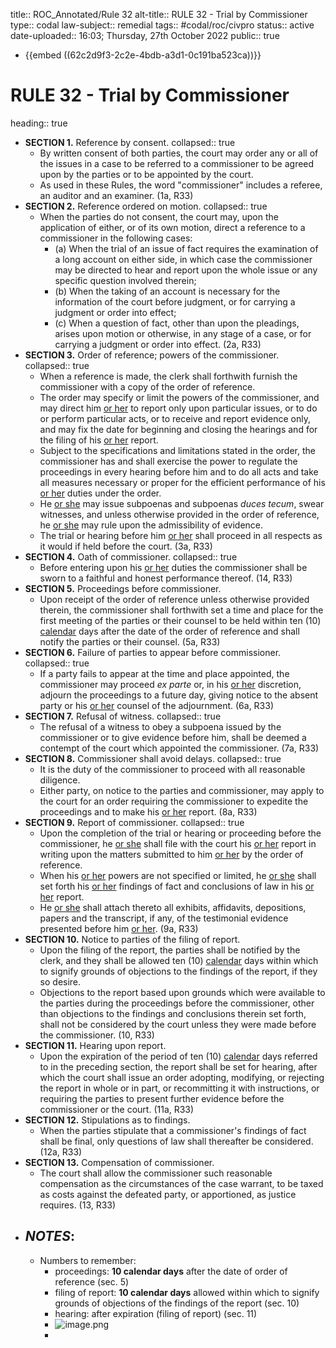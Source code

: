 title:: ROC_Annotated/Rule 32
alt-title:: RULE 32 - Trial by Commissioner
type:: codal
law-subject:: remedial
tags:: #codal/roc/civpro
status:: active
date-uploaded:: 16:03; Thursday, 27th October 2022
public:: true

- {{embed ((62c2d9f3-2c2e-4bdb-a3d1-0c191ba523ca))}}
# RULE 32 - Trial by Commissioner
heading:: true
- **SECTION 1.** Reference by consent.
  collapsed:: true
	- By written consent of both parties, the court may order any or all of the issues in a case to be referred to a commissioner to be agreed upon by the parties or to be appointed by the court.
	- As used in these Rules, the word "commissioner" includes a referee, an auditor and an examiner. (1a, R33)
- **SECTION 2.** Reference ordered on motion.
  collapsed:: true
	- When the parties do not consent, the court may, upon the application of either, or of its own motion, direct a reference to a commissioner in the following cases:
		- (a) When the trial of an issue of fact requires the examination of a long account on either side, in which case the commissioner may be directed to hear and report upon the whole issue or any specific question involved therein;
		- (b) When the taking of an account is necessary for the information of the court before judgment, or for carrying a judgment or order into effect;
		- (c) When a question of fact, other than upon the pleadings, arises upon motion or otherwise, in any stage of a case, or for carrying a judgment or order into effect. (2a, R33)
- **SECTION 3.** Order of reference; powers of the commissioner.
  collapsed:: true
	- When a reference is made, the clerk shall forthwith furnish the commissioner with a copy of the order of reference.
	- The order may specify or limit the powers of the commissioner, and may direct him <ins>or her</ins> to report only upon particular issues, or to do or perform particular acts, or to receive and report evidence only, and may fix the date for beginning and closing the hearings and for the filing of his <ins>or her</ins> report.
	- Subject to the specifications and limitations stated in the order, the commissioner has and shall exercise the power to regulate the proceedings in every hearing before him and to do all acts and take all measures necessary or proper for the efficient performance of his <ins>or her</ins> duties under the order.
	- He <ins>or she</ins> may issue subpoenas and subpoenas *duces tecum*, swear witnesses, and unless otherwise provided in the order of reference, he <ins>or she</ins> may rule upon the admissibility of evidence.
	- The trial or hearing before him <ins>or her</ins> shall proceed in all respects as it would if held before the court. (3a, R33)
- **SECTION 4.** Oath of commissioner.
  collapsed:: true
	- Before entering upon his <ins>or her</ins> duties the commissioner shall be sworn to a faithful and honest performance thereof. (14, R33)
- **SECTION 5.** Proceedings before commissioner.
	- Upon receipt of the order of reference unless otherwise provided therein, the commissioner shall forthwith set a time and place for the first meeting of the parties or their counsel to be held within ten (10) <ins>calendar</ins> days after the date of the order of reference and shall notify the parties or their counsel. (5a, R33)
- **SECTION 6.** Failure of parties to appear before commissioner.
  collapsed:: true
	- If a party fails to appear at the time and place appointed, the commissioner may proceed *ex parte* or, in his <ins>or her</ins> discretion, adjourn the proceedings to a future day, giving notice to the absent party or his <ins>or her</ins> counsel of the adjournment. (6a, R33)
- **SECTION 7.** Refusal of witness.
  collapsed:: true
	- The refusal of a witness to obey a subpoena issued by the commissioner or to give evidence before him, shall be deemed a contempt of the court which appointed the commissioner. (7a, R33)
- **SECTION 8.** Commissioner shall avoid delays.
  collapsed:: true
	- It is the duty of the commissioner to proceed with all reasonable diligence.
	- Either party, on notice to the parties and commissioner, may apply to the court for an order requiring the commissioner to expedite the proceedings and to make his <ins>or her</ins> report. (8a, R33)
- **SECTION 9.** Report of commissioner.
  collapsed:: true
	- Upon the completion of the trial or hearing or proceeding before the commissioner, he <ins>or she</ins> shall file with the court his <ins>or her</ins> report in writing upon the matters submitted to him <ins>or her</ins> by the order of reference.
	- When his <ins>or her</ins> powers are not specified or limited, he <ins>or she</ins> shall set forth his <ins>or her</ins> findings of fact and conclusions of law in his <ins>or her</ins> report.
	- He <ins>or she</ins> shall attach thereto all exhibits, affidavits, depositions, papers and the transcript, if any, of the testimonial evidence presented before him <ins>or her</ins>. (9a, R33)
- **SECTION 10.** Notice to parties of the filing of report.
	- Upon the filing of the report, the parties shall be notified by the clerk, and they shall be allowed ten (10) <ins>calendar</ins> days within which to signify grounds of objections to the findings of the report, if they so desire.
	- Objections to the report based upon grounds which were available to the parties during the proceedings before the commissioner, other than objections to the findings and conclusions therein set forth, shall not be considered by the court unless they were made before the commissioner. (10, R33)
- **SECTION 11.** Hearing upon report.
	- Upon the expiration of the period of ten (10) <ins>calendar</ins> days referred to in the preceding section, the report shall be set for hearing, after which the court shall issue an order adopting, modifying, or rejecting the report in whole or in part, or recommitting it with instructions, or requiring the parties to present further evidence before the commissioner or the court. (11a, R33)
- **SECTION 12.** Stipulations as to findings.
	- When the parties stipulate that a commissioner's findings of fact shall be final, only questions of law shall thereafter be considered. (12a, R33)
- **SECTION 13.** Compensation of commissioner.
	- The court shall allow the commissioner such reasonable compensation as the circumstances of the case warrant, to be taxed as costs against the defeated party, or apportioned, as justice requires. (13, R33)
- ## _NOTES_:
	- Numbers to remember:
		- proceedings: **10 calendar days** after the date of order of reference (sec. 5)
		- filing of report: **10 calendar days** allowed within which to signify grounds of objections of the findings of the report (sec. 10)
		- hearing: after expiration (filing of report) (sec. 11)
		- ![image.png](../assets/image_1657001424875_0.png)
		-
